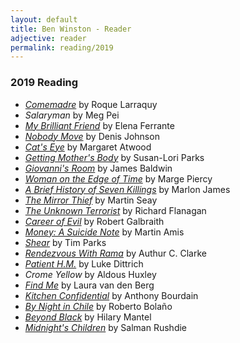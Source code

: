 ```yaml
---
layout: default
title: Ben Winston - Reader
adjective: reader
permalink: reading/2019
---
```


### 2019 Reading

+ [*Comemadre*](https://www.indiebound.org/book/9781566895156) by Roque Larraquy
+ *Salaryman* by Meg Pei
+ [*My Brilliant Friend*](https://www.indiebound.org/book/9781609450786) by Elena Ferrante
+ [*Nobody Move*](https://www.indiebound.org/book/9780374222901) by Denis Johnson
+ [*Cat's Eye*](https://www.indiebound.org/book/9780553282474) by Margaret Atwood
+ [*Getting Mother's Body*](https://www.indiebound.org/book/9780812968002) by Susan-Lori Parks
+ [*Giovanni's Room*](https://www.indiebound.org/book/9780345806567) by James Baldwin
+ [*Woman on the Edge of Time*](https://www.indiebound.org/book/9780449210826) by Marge Piercy
+ [*A Brief History of Seven Killings*](https://www.indiebound.org/book/9781594633942) by Marlon James
+ [*The Mirror Thief*](https://www.indiebound.org/book/9781612195148) by Martin Seay
+ [*The Unknown Terrorist*](https://www.indiebound.org/book/9780802143549) by Richard Flanagan
+ [*Career of Evil*](https://www.indiebound.org/book/9780316349932) by Robert Galbraith
+ [*Money: A Suicide Note*](https://www.indiebound.org/book/9780140088915) by Martin Amis
+ [*Shear*](https://www.indiebound.org/book/9780802133601) by Tim Parks
+ [*Rendezvous With Rama*](https://www.indiebound.org/book/9780613069496) by Authur C. Clarke
+ [*Patient H.M.*](https://www.indiebound.org/book/9780812982527) by Luke Dittrich
+ *Crome Yellow* by Aldous Huxley
+ [*Find Me*](https://www.indiebound.org/book/9780374536077) by Laura van den Berg
+ [*Kitchen Confidential*](https://www.indiebound.org/book/9780060899226) by Anthony Bourdain
+ [*By Night in Chile*](https://www.indiebound.org/book/9780811215473) by Roberto Bola&ntilde;o
+ [*Beyond Black*](https://www.indiebound.org/book/9780312426057) by Hilary Mantel
+ [*Midnight's Children*](https://www.indiebound.org/book/9780812976533) by Salman Rushdie

